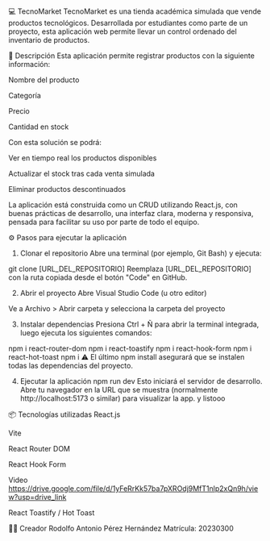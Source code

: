 💻 TecnoMarket
TecnoMarket es una tienda académica simulada que vende productos tecnológicos. Desarrollada por estudiantes como parte de un proyecto, esta aplicación web permite llevar un control ordenado del inventario de productos.

🧾 Descripción
Esta aplicación permite registrar productos con la siguiente información:

Nombre del producto

Categoría

Precio

Cantidad en stock

Con esta solución se podrá:

Ver en tiempo real los productos disponibles

Actualizar el stock tras cada venta simulada

Eliminar productos descontinuados

La aplicación está construida como un CRUD utilizando React.js, con buenas prácticas de desarrollo, una interfaz clara, moderna y responsiva, pensada para facilitar su uso por parte de todo el equipo.

⚙️ Pasos para ejecutar la aplicación
1. Clonar el repositorio
Abre una terminal (por ejemplo, Git Bash) y ejecuta:

git clone [URL_DEL_REPOSITORIO]
Reemplaza [URL_DEL_REPOSITORIO] con la ruta copiada desde el botón "Code" en GitHub.

2. Abrir el proyecto
Abre Visual Studio Code (u otro editor)

Ve a Archivo > Abrir carpeta y selecciona la carpeta del proyecto

3. Instalar dependencias
Presiona Ctrl + Ñ para abrir la terminal integrada, luego ejecuta los siguientes comandos:

npm i react-router-dom
npm i react-toastify
npm i react-hook-form
npm i react-hot-toast
npm i
⚠️ El último npm install asegurará que se instalen todas las dependencias del proyecto.

4. Ejecutar la aplicación
npm run dev
Esto iniciará el servidor de desarrollo. Abre tu navegador en la URL que se muestra (normalmente http://localhost:5173 o similar) para visualizar la app.
y listooo

📦 Tecnologías utilizadas
React.js

Vite

React Router DOM

React Hook Form


Video
https://drive.google.com/file/d/1yFeRrKk57ba7pXROdj9MfT1nlp2xQn9h/view?usp=drive_link

React Toastify / Hot Toast

👨‍💻 Creador
Rodolfo Antonio Pérez Hernández
Matrícula: 20230300
